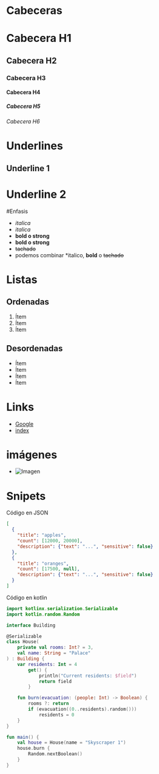 # Cabeceras

# Cabecera H1

## Cabecera H2

### Cabecera H3

#### Cabecera H4

##### Cabecera H5

###### Cabecera H6

# Underlines

## Underline 1

# Underline 2

#Enfasis

- _italica_
- _italica_
- **bold o strong**
- **bold o strong**
- ~~tachado~~
- podemos combinar \*italico, **bold** o ~~tachado~~

# Listas

## Ordenadas

1. Ítem
1. Ítem
1. Ítem

## Desordenadas

- Ítem
- Ítem
- Ítem
- Ítem

# Links

- [Google](http://www.google.com.co)
- [index](index.html)

# imágenes

- ![Imagen](https://git-scm.com/images/logo@2x.png)

# Snipets

Código en JSON

```JSON
[
  {
    "title": "apples",
    "count": [12000, 20000],
    "description": {"text": "...", "sensitive": false}
  },
  {
    "title": "oranges",
    "count": [17500, null],
    "description": {"text": "...", "sensitive": false}
  }
]
```

Código en kotlin

```Kotlin
import kotlinx.serialization.Serializable
import kotlin.random.Random

interface Building

@Serializable
class House(
    private val rooms: Int? = 3,
    val name: String = "Palace"
) : Building {
    var residents: Int = 4
        get() {
            println("Current residents: $field")
            return field
        }

    fun burn(evacuation: (people: Int) -> Boolean) {
        rooms ?: return
        if (evacuation((0..residents).random()))
            residents = 0
    }
}

fun main() {
    val house = House(name = "Skyscraper 1")
    house.burn {
        Random.nextBoolean()
    }
}
```
